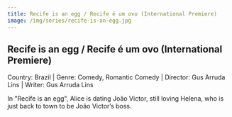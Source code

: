```yaml
---
title: Recife is an egg / Recife é um ovo (International Premiere)
image: /img/series/recife-is-an-egg.jpg
---
```


## Recife is an egg / Recife é um ovo (International Premiere)

Country: Brazil | Genre: Comedy, Romantic Comedy | Director: Gus Arruda Lins | Writer: Gus Arruda Lins

In "Recife is an egg", Alice is dating João Victor, still loving Helena, who is just back to town to be João Victor’s boss.
